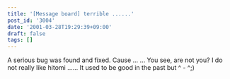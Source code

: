 ```yaml
---
title: '[Message board] terrible ......'
post_id: '3004'
date: '2001-03-28T19:29:39+09:00'
draft: false
tags: []
---
```


A serious bug was found and fixed. Cause ... ... You see, are not you? I do not really like hitomi ...... It used to be good in the past but ^ - ^;)